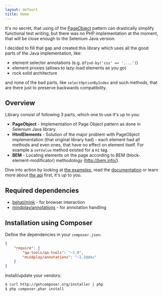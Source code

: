 ```yaml
---
layout: default
title: Home
---
```


It's no secret, that using of the [PageObject](/PageObject-pattern) pattern can
drastically simplify functional test writing, but there was no PHP implementation
at the moment, that will be close enough to the Selenium Java version.

I decided to fill that gap and created this library which uses all the good parts
of the Java implementation, like:

* element selector annotations (e.g. `@find-by('css' => '....')`)
* element proxies (allows to lazy-load elements as you go)
* rock solid architecture

and none of the bad parts, like `selectOptionByIndex` and such methods, that are
there just to preserve backwards compatibility.

## Overview

Library consist of following 3 parts, which one to use it's up to you:

* __PageObject__ - Implementation of Page Object pattern as done in Selenium Java library.
* __HtmlElements__ - Solution of the major problem with PageObject implementation (that original library had) - each element had all methods and even ones, that have no effect on element itself. For example a `setValue` method existed for a `H1` tag.
* __BEM__ - Locating elements on the page according to BEM (block-element-modificator) methodology (http://bem.info/).

Dive into action by looking at [the examples](/examples), read the [documentation](/docs) or learn more about [the api](/api/master/) first, it's up to you.

## Required dependencies

* [behat/mink](https://github.com/Behat/Mink) - for browser interaction
* [mindplay/annotations](https://github.com/mindplay-dk/php-annotations) - for annotation handling

## Installation using Composer

Define the dependencies in your ```composer.json```:

```json
{
	"require": {
		"qa-tools/qa-tools": "~1.0",
		"mindplay/annotations": "~1.2@dev"
	}
}
```

Install/update your vendors:

```bash
$ curl http://getcomposer.org/installer | php
$ php composer.phar install
```

